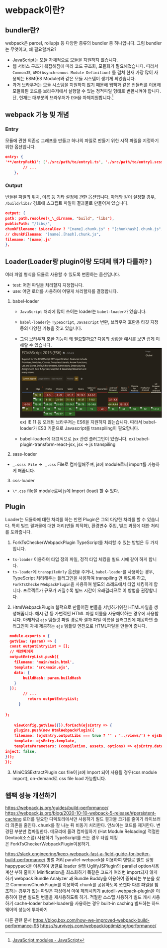 # webpack이란?

## bundler란?

webpack은 parcel, rollupjs 등 다양한 종류의 bundler 중 하나입니다. 그럼 bundler는 무엇이고, 왜 필요할까요?

- JavaScript는 모듈 자체적으로 모듈을 지원하지 않습니다.
- 웹 서비스 구조가 복잡해짐에 따라 코드 구조화, 모듈화가 필요해졌습니다. 따라서 `CommonJS`, `AMD(Asynchronous Module Definition)` 를 걸쳐 현재 가장 많이 사용되는 ESM(ES Module)와 같은 모듈 시스템이 생기게 되었습니다.
- 과거 브라우저는 모듈 시스템을 지원하지 않기 때문에 웹팩과 같은 번들러를 이용해 모듈화된 코드를 브라우저에서 실행할 수 있는 정적파일 형태로 변환시켜야 합니다. 단, 현재는 대부분의 브라우저가 `ESM`을 자체지원합니다.[^1]

## webpack 기능 및 개념

### Entry

모듈에 관한 의존성 그래프를 만들고 하나의 파일로 만들기 위한 시작 파일을 지정하기 위한 옵션입니다.

```json
entry: {
'**/entryPath1': ['./src/path/to/entry1.ts', './src/path/to/entry1.scss'], // 에디터
    	// ...
    },
```

### Output

번들된 파일의 위치, 이름 등 기타 설정에 관한 옵션입니다. 아래와 같이 설정할 경우, `/build/libs/` 경로에 스크립트 파일이 결과물로 만들어져 있습니다.

```json
output: {
path: path.resolve(\_\_dirname, "build", "libs"),
publicPath: "/libs/",
chunkFilename: isLocalDev ? "[name].chunk.js" : "[chunkhash].chunk.js",
// chunkFilename: "[name].[hash].chunk.js",
filename: '[name].js'
},
```

## Loader(Loader랑 plugin이랑 도대체 뭐가 다를까? )

여러 파일 형식을 모듈로 사용할 수 있도록 변환하는 옵션입니다.

- test: 어떤 파일을 처리할지 지정합니다.
- use: 어떤 로더를 사용하여 어떻게 처리할지를 결정합니다.

1.  babel-loader

    - `JavaScript` 처리에 많이 쓰이는 loader는 `babel-loader`가 있습니다.
    - `babel-loader`는 `TypeScript`, `Javascript` 변환, 브라우저 호환용 타깃 지정 등의 다양한 기능을 갖고 있습니다.
    - 그럼 브라우저 호환 기능이 왜 필요할까요? 다음의 상황을 예시를 보면 쉽게 이해할 수 있습니다.
      ![caniuse](../../../attachments/2021-10-14-21-36-54.png)
      ex) IE 11 등 오래된 브라우저는 ES6을 지원하지 않는습니다. 따라서 babel-loader가 ES3 기준으로 Javascript를 transpiling이 필요합니다.

    - babel-loader에 대표적으로 jsx 관련 플러그인이 있습니다.
      ex) babel-plugin-transform-react-jsx, jsx → js transpiling

2.  sass-loader

- `_.scss File` →  `_.css` File로 컴파일해주며, js에 module로써 import를 가능하게 해줍니다.

3. css-loader

- `\*.css` file을 module로써 js에 Import (load) 할 수 있다.

## Plugin

Loader는 모듈화에 대한 처리를 하는 반면 Plugin은 그외 다양한 처리를 할 수 있습니다. 특히 빌드 결과물에 대한 처리(번들 최적화), 환경변수 주입, 빌드 과정에 대한 처리를 도와줍니다.

1. ForkTsCheckerWebpackPlugin
   TypeScript를 처리할 수 있는 방법은 두 가지 입니다.

- `ts-loader` 이용하여 타입 정의 파일, 정적 타입 체킹을 빌드 시에 같이 하게 합니다.
- `ts-loader`에 `transpileOnly` 옵션을 주거나, `babel-loader`를 사용하는 경우, TypeScript 처리해주는 플러그인을 사용하여 transpiling 만 하도록 하고, `ForkTsCheckerWebpackPlugin`을 사용하여 별도의 쓰레드에서 타입 체킹하게 합니다. 프로젝트가 규모가 커질수록 빌드 시간이 오래걸리므로 이 방법을 권장합니다.

2. HtmlWebpackPlugin
   웹팩으로 만들어진 번들을 서빙하기위한 HTML파일을 생성해줍니다. 해시 값 등 가변적인 HTML 파일 이름을 사용해야하는 경우에 사용합니다. 아래처럼 `ejs` 템플릿 파일 경로와 결과 파일 이름을 플러그인에 제공하면 플러그인이 자체 제공하는 `ejs` 템플릿 엔진으로 HTML파일을 만들어 줍니다.

```json
  module.exports = {
  getView: (param) => {
  const outputEntryList = [];
  // 메인페이지
  outputEntryList.push({
    filename: 'main/main.html',
    template: 'src/main.ejs',
    data: {
        buildHash: param.buildHash
    }
  });
        // ...
          return outputEntryList;
      }

};

    viewConfig.getView({}).forEach(ejsEntry => {
    plugins.push(new HtmlWebpackPlugin({
    filename: (ejsEntry.outputLibs === true ? '' : '../views/') + ejsEntry.filename,
    template: ejsEntry.template,
    templateParameters: (compilation, assets, options) => ejsEntry.data != null ? ejsEntry.data : {},
inject: false,
}));
});
```

3. MiniCSSExtractPlugin
   css file이 js에 Import 되어 사용될 경우(css module import), on-demand로 css file load 가능합니다.

## 웹팩 성능 개선하기

https://webpack.js.org/guides/build-performance/
https://webpack.js.org/blog/2020-10-10-webpack-5-release/#persistent-caching
로더를 필요한 디렉토리에서만 사용하기
빌드 결과물 크기를 줄이기
라이브러리 의존을 줄인다.
chunk를 잘 나눈 뒤 비동기 처리한다.
안쓰이는 코드를 제거한다.
변경된 부분만 컴파일한다.
메모리에 올려 컴파일하기 (Hot Module Reloading)
적절한 Devtool(소스맵) 사용하기
TypeScript를 쓰는 경우 타입 체킹은 ForkTsCheckerWebpackPlugin이용하기.

https://slack.engineering/keep-webpack-fast-a-field-guide-for-better-build-performance/
병렬 처리
parallel-webpack을 이용하여 병렬로 빌드 실행
happypack을 이용하여 병렬로 loader 실행
UglifyJSPlugin의 parallel option사용
계산 부하 줄이기
Minification을 최소화하기
똑같은 코드가 여러번 import되지 않게 하기
webpack Bundle Analyzer 과 Bundle Buddy을 이용하여 중복되는 부분을 찾고 CommonsChunkPlugin를 이용하여 chunk를 공유하도록 쪼갠다
다른 파일을 참조하는 경우가 없는 파일은 파싱에서 아예 제외시키기
autodll-webpack-plugin을 이용하여 한번 빌드된 번들을 재사용하도록 하기.
적절한 소스맵 사용하기
빌드 캐시 사용하기
cache-loader
babel-loader을 사용하는 경우 built-in caching
빌드하는 하드웨어의 성능에 투자하기

다른 관련 문서
https://blog.box.com/how-we-improved-webpack-build-performance-95
https://survivejs.com/webpack/optimizing/performance/

[^1]: [JavaScript modules - JavaScript](https://developer.mozilla.org/ko/docs/Web/JavaScript/Guide/Modules)
